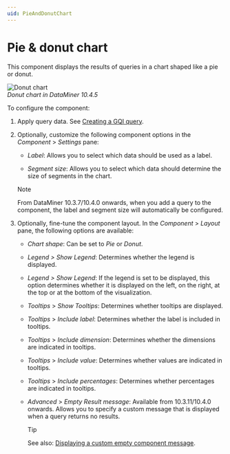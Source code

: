 ```yaml
---
uid: PieAndDonutChart
---
```


# Pie & donut chart

This component displays the results of queries in a chart shaped like a pie or donut.

![Donut chart](~/user-guide/images/Donut_Chart.png)<br>*Donut chart in DataMiner 10.4.5*

To configure the component:

1. Apply query data. See [Creating a GQI query](xref:Creating_GQI_query).

1. Optionally, customize the following component options in the *Component* > *Settings* pane:

   - *Label*: Allows you to select which data should be used as a label.

   - *Segment size*: Allows you to select which data should determine the size of segments in the chart.

   > [!NOTE]
   > From DataMiner 10.3.7/10.4.0 onwards, when you add a query to the component, the label and segment size will automatically be configured. <!-- RN 36229 -->

1. Optionally, fine-tune the component layout. In the *Component* > *Layout* pane, the following options are available:

   - *Chart shape*: Can be set to *Pie* or *Donut*.

   - *Legend \> Show Legend*: Determines whether the legend is displayed.

   - *Legend \> Show Legend*: If the legend is set to be displayed, this option determines whether it is displayed on the left, on the right, at the top or at the bottom of the visualization.

   - *Tooltips* > *Show Tooltips*: Determines whether tooltips are displayed.

   - *Tooltips* > *Include label*: Determines whether the label is included in tooltips.

   - *Tooltips* > *Include dimension*: Determines whether the dimensions are indicated in tooltips.

   - *Tooltips* > *Include value*: Determines whether values are indicated in tooltips.

   - *Tooltips* > *Include percentages*: Determines whether percentages are indicated in tooltips.

   - *Advanced* \> *Empty Result message*: Available from 10.3.11/10.4.0 onwards<!-- RN 37173 -->. Allows you to specify a custom message that is displayed when a query returns no results.

     > [!TIP]
     > See also: [Displaying a custom empty component message](xref:Tutorial_Dashboards_Displaying_a_custom_empty_component_message).
